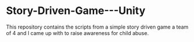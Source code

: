 # Story-Driven-Game---Unity
This repository contains the scripts from a simple story driven game a team of 4 and I came up with to raise awareness for child abuse.
